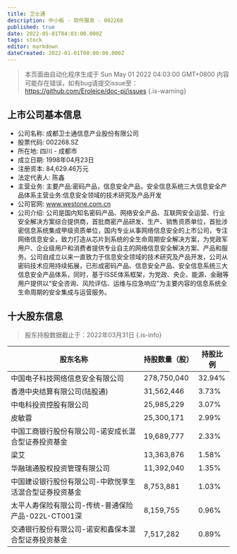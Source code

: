 ```yaml
---
title: 卫士通
description: 中小板 - 软件服务 - 002268
published: true
date: 2022-05-01T04:03:00.000Z
tags: stock
editor: markdown
dateCreated: 2022-01-01T00:00:00.000Z
---
```


> 本页面由自动化程序生成于 Sun May 01 2022 04:03:00 GMT+0800
> 内容可能存在错误，如有bug请提交issue至：https://github.com/Eroleice/doc-pi/issues
{.is-warning}

## 上市公司基本信息
- 公司名称: 成都卫士通信息产业股份有限公司
- 股票代码: 002268.SZ
- 所在地: 四川 - 成都市
- 成立日期: 1998年04月23日
- 注册资本: 84,629.46万元
- 法定代表人: 陈鑫
- 主营业务: 主要产品:密码产品，信息安全产品，安全信息系统三大信息安全产品体系主营业务:信息安全领域的技术研究及产品开发
- 公司官网: www.westone.com.cn
- 公司介绍: 公司是国内知名密码产品、网络安全产品、互联网安全运营、行业安全解决方案综合提供商，首批商密产品研发、生产、销售资质单位，首批涉密信息系统集成甲级资质单位，国内专业从事网络信息安全的上市公司，专注网络信息安全，致力打造从芯片到系统的全生命周期安全解决方案，为党政军用户、企业级用户和消费者提供专业自主的网络信息安全解决方案、产品和服务。公司自成立以来一直致力于信息安全领域的技术研究及产品开发，公司从密码技术应用持续拓展，已形成密码产品、信息安全产品、安全信息系统三大信息安全产品体系，同时，基于ISSE体系框架，为党政、央企、能源、金融等用户提供以“安全咨询、风险评估、运维与应急响应”为主要内容的信息系统全生命周期的安全集成与运营服务。


## 十大股东信息
> 股东持股数据截止于：2022年03月31日
{.is-info}

| 股东名称 | 持股数量（股） | 持股比例 |
| --- | --- | --- |
| 中国电子科技网络信息安全有限公司 | 278,750,040 | 32.94% |
| 香港中央结算有限公司(陆股通) | 31,562,446 | 3.73% |
| 中电科投资控股有限公司 | 25,985,229 | 3.07% |
| 皮敏蓉 | 25,300,171 | 2.99% |
| 中国工商银行股份有限公司-诺安成长混合型证券投资基金 | 19,689,777 | 2.33% |
| 梁艾 | 13,363,876 | 1.58% |
| 华融瑞通股权投资管理有限公司 | 11,392,040 | 1.35% |
| 中国建设银行股份有限公司-中欧悦享生活混合型证券投资基金 | 8,753,881 | 1.03% |
| 太平人寿保险有限公司-传统-普通保险产品-022L-CT001深 | 8,159,755 | 0.96% |
| 交通银行股份有限公司-诺安和鑫保本混合型证券投资基金 | 7,517,282 | 0.89% |




